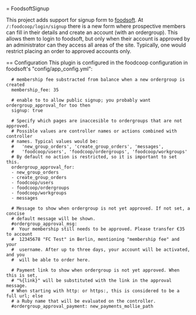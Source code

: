 = FoodsoftSignup

This project adds support for signup form to
[foodsoft](https://github.com/foodcoops/foodsoft).
At `/:foodcoop/login/signup` there is a new form where prospective members can
fill in their details and create an account (with an ordergroup). This allows
them to login to foodsoft, but only when their account is approved by an
administrator can they access all areas of the site. Typically, one would
restrict placing an order to approved accounts only.

== Configuration
This plugin is configured in the foodcoop configuration in foodsoft's
"config/app\_config.yml":
```
  # membership fee substracted from balance when a new ordergroup is created
  membership_fee: 35

  # enable to to allow public signup; you probably want ordergroup_approval_for too then
  signup: true

  # Specify which pages are inaccesible to ordergroups that are not approved.
  # Possible values are controller names or actions combined with controller
  # names. Typical values would be:
  #   'new_group_orders', 'create_group_orders', 'messages',
  #   'foodcoop/users', 'foodcoop/ordergroups', 'foodcoop/workgroups'
  # By default no action is restricted, so it is important to set this.
  ordergroup_approval_for:
  - new_group_orders
  - create_group_orders
  - foodcoop/users
  - foodcoop/ordergroups
  - foodcoop/workgroups
  - messages

  # Message to show when ordergroup is not yet approved. If not set, a concise
  # default message will be shown.
  #ordergroup_approval_msg:
  #  Your membership still needs to be approved. Please transfer €35 to account
  #  12345678 "FC Test" in Berlin, mentioning "membership fee" and your
  #  username. After up to three days, your account will be activated, and you
  #  will be able to order here.

  # Payment link to show when ordergroup is not yet approved. When this is set,
  # "%{link}" will be substituted with the link in the approval message.
  # When starting with http: or https:, this is considered to be a full url; else 
  # a Ruby name that will be evaluated on the controller.
  #ordergroup_approval_payment: new_payments_mollie_path
```
